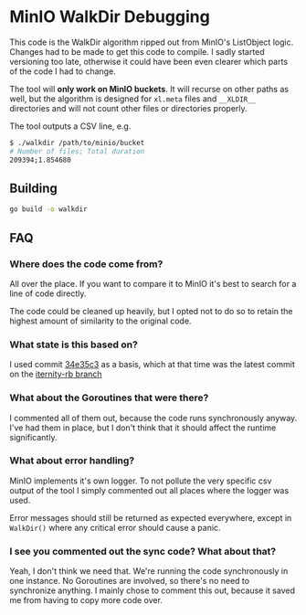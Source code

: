 # MinIO WalkDir Debugging

This code is the WalkDir algorithm ripped out from MinIO's ListObject
logic. Changes had to be made to get this code to compile. I sadly
started versioning too late, otherwise it could have been even clearer
which parts of the code I had to change.

The tool will **only work on MinIO buckets**. It will recurse on other
paths as well, but the algorithm is designed for `xl.meta` files and
`__XLDIR__` directories and will not count other files or directories
properly.

The tool outputs a CSV line, e.g.

```bash
$ ./walkdir /path/to/minio/bucket
# Number of files; Total duration
209394;1.854680
```

## Building

```bash
go build -o walkdir
```

## FAQ

### Where does the code come from?

All over the place. If you want to compare it to MinIO it's best to search
for a line of code directly.

The code could be cleaned up heavily, but I opted not to do so to retain
the highest amount of similarity to the original code.

### What state is this based on?

I used commit
[34e35c3](https://github.com/iternity-dotcom/minio/commit/34e35c366fff7b7e598b26d1fd7227f7ab4f135f)
as a basis, which at that time was the latest commit on the
[iternity-rb branch](https://github.com/iternity-dotcom/minio/tree/iternity-rb)

### What about the Goroutines that were there?

I commented all of them out, because the code runs synchronously anyway.
I've had them in place, but I don't think that it should affect the
runtime significantly.

### What about error handling?

MinIO implements it's own logger. To not pollute the very specific csv
output of the tool I simply commented out all places where the logger was
used.

Error messages should still be returned as expected everywhere, except in
`WalkDir()` where any critical error should cause a panic.

### I see you commented out the sync code? What about that?

Yeah, I don't think we need that. We're running the code synchronously in
one instance. No Goroutines are involved, so there's no need to
synchronize anything. I mainly chose to comment this out, because it saved
me from having to copy more code over.
